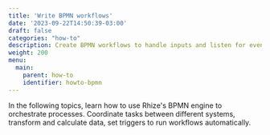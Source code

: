 ```yaml
---
title: 'Write BPMN workflows'
date: '2023-09-22T14:50:39-03:00'
draft: false
categories: "how-to"
description: Create BPMN workflows to handle inputs and listen for events, and throw triggers.
weight: 200
menu:
  main:
    parent: how-to
    identifier: howto-bpmn
---
```


In the following topics, learn how to use Rhize's BPMN engine to orchestrate processes.
Coordinate tasks between different systems, transform and calculate data, set triggers to run workflows automatically.
